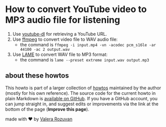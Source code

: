 # How to convert YouTube video to MP3 audio file for listening

1. Use [youtube-dl](https://rg3.github.io/youtube-dl/) for retrieving a YouTube URL.
2. Use [ffmpeg](https://www.ffmpeg.org/) to convert video file to WAV audio file:
    - the command is `ffmpeg -i input.mp4 -vn -acodec pcm_s16le -ar 44100 -ac 2 output.wav`
3. Use [LAME](https://en.wikipedia.org/wiki/LAME) to convert WAV file to MP3 format:
    - the command is `lame --preset extreme input.wav output.mp3`

## about these howtos

This howto is part of a larger collection of [howtos](https://howtos.rozuvan.net/) maintained by the author (mostly for his own reference). The source code for the current howto in plain Markdown is [available on GitHub](https://github.com/valera-rozuvan/howtos/blob/main/docs/001-convert-youtube-to-mp3.md). If you have a GitHub account, you can jump straight in, and suggest edits or improvements via the link at the bottom of the page (**Improve this page**).

made with ❤ by [Valera Rozuvan](https://valera.rozuvan.net/)
